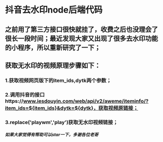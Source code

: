 # 抖音去水印node后端代码

## 之前用了第三方接口很快就挂了，收费之后也没理会了很长一段时间；最近发现大家又出现了很多去水印功能的小程序，所以重新研究了一下；

## 获取无水印的视频原理步骤如下：

### 1.获取视频网页版下的item_ids,dytk两个参数；
### 2.调用抖音的接口https://www.iesdouyin.com/web/api/v2/aweme/iteminfo/?item_ids=${item_ids}&dytk=${dytk}，获取视频原链接；
### 3.replace('playwm','play')获取无水印视频链接；

##### 如果大家觉得有帮助可以star一下，多谢各位老哥
